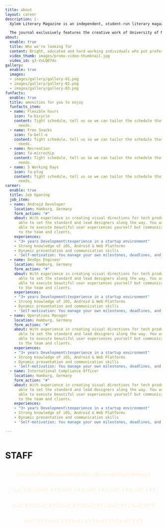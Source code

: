```yaml
---
title: about
layout: career
description: |-
  Xylem Literary Magazine is an independent, student-run literary magazine at the University of Michigan that annually publishes original undergraduate student writing and art, including poetry, fiction, creative nonfiction, artwork and photography.

  The journal exclusively features the creative work of University of Michigan undergraduates, and all aspects of the journal’s publicity, production, and publication are student-run. All students are encouraged to submit writing and art for consideration. Beyond submitting work, there are numerous other ways to become involved in the creation of Xylem − from advertising to layout design to selecting pieces for publication.
about:
  enable: true
  title: Who we're looking for
  content: Bright, educated and hard working individuals who put professionalism first.
  video_thumb: images/promo-video-thumbnail.jpg
  video_id: g3-VxLQO7do
gallery:
  enable: true
  images:
  - images/gallery/gallery-01.png
  - images/gallery/gallery-02.png
  - images/gallery/gallery-03.png
funfacts:
  enable: true
  title: amenities for you to enjoy
  funfacts_item:
  - name: Flexible hours
    icon: fa-bicycle
    content: Tight schedule, tell us so we can tailor the schedule that fits your
      needs.
  - name: Free Snacks
    icon: fa-bell-o
    content: Tight schedule, tell us so we can tailor the schedule that fits your
      needs.
  - name: Recreation
    icon: fa-microchip
    content: Tight schedule, tell us so we can tailor the schedule that fits your
      needs.
  - name: 5 Working Days
    icon: fa-plug
    content: Tight schedule, tell us so we can tailor the schedule that fits your
      needs.
career:
  enable: true
  title: Job Opening
  job_item:
  - name: Android Developer
    location: Hamburg, Germany
    form_action: "#"
    about: With experience in creating visual directions for tech products, you are
      able to set the standard and lead designers along the way. You are not only
      able to execute beautiful user experiences yourself but communicate those concepts
      to the team and clients.
    experiences:
    - "3+ years Development\texperience in a startup environment"
    - Strong knowledge of iOS, Android & Web Platforms
    - Dynamic presentation and communication skills
    - 'Self-motivation: You manage your own milestones, deadlines, and priorities'
  - name: DevOps Engineer
    location: Hamburg, Germany
    form_action: "#"
    about: With experience in creating visual directions for tech products, you are
      able to set the standard and lead designers along the way. You are not only
      able to execute beautiful user experiences yourself but communicate those concepts
      to the team and clients.
    experiences:
    - "3+ years Development\texperience in a startup environment"
    - Strong knowledge of iOS, Android & Web Platforms
    - Dynamic presentation and communication skills
    - 'Self-motivation: You manage your own milestones, deadlines, and priorities'
  - name: Operations Manager
    location: Hamburg, Germany
    form_action: "#"
    about: With experience in creating visual directions for tech products, you are
      able to set the standard and lead designers along the way. You are not only
      able to execute beautiful user experiences yourself but communicate those concepts
      to the team and clients.
    experiences:
    - "3+ years Development\texperience in a startup environment"
    - Strong knowledge of iOS, Android & Web Platforms
    - Dynamic presentation and communication skills
    - 'Self-motivation: You manage your own milestones, deadlines, and priorities'
  - name: International Compliance Officer
    location: Hamburg, Germany
    form_action: "#"
    about: With experience in creating visual directions for tech products, you are
      able to set the standard and lead designers along the way. You are not only
      able to execute beautiful user experiences yourself but communicate those concepts
      to the team and clients.
    experiences:
    - "3+ years Development\texperience in a startup environment"
    - Strong knowledge of iOS, Android & Web Platforms
    - Dynamic presentation and communication skills
    - 'Self-motivation: You manage your own milestones, deadlines, and priorities'

---
```

<div style="width:100%;display:flex;align-items:center;justify-content:center;flex-wrap:wrap;">
	<style type="text/css" scoped>
    .staffCloudHeader {
   		width: 100%;
    }
    .staffCloudText {
      font-family: "bebas_neue_regular";
      color: #FFEBCD;
      font-size: 16px;
      letter-spacing: 1px;
      display: flex;
      align-items: center;
      justify-content: center;
    }
  	</style>
  <h1 class="staffCloudHeader">STAFF</h1>
  <p class="staffCloudText">Clare Godfryd</p>
  <p class="staffCloudText">Simran Malik</p>
  <p class="staffCloudText">Maia Muzumdar</p>
  <p class="staffCloudText">Tejal Mahajan</p>
  <p class="staffCloudText">Ajay Pillay</p>
  <p class="staffCloudText">Staff XYZ</p>
  <p class="staffCloudText">Staff XYZ</p>
  <p class="staffCloudText">Staff XYZ</p>
  <p class="staffCloudText">Staff XYZ</p>
  <p class="staffCloudText">Staff XYZ</p>
  <p class="staffCloudText">Staff XYZ</p>
  <p class="staffCloudText">Staff XYZ</p>
  <p class="staffCloudText">Staff XYZ</p>
  <p class="staffCloudText">Staff XYZ</p>
  <p class="staffCloudText">Staff XYZ</p>
  <p class="staffCloudText">Staff XYZ</p>
  <p class="staffCloudText">Staff XYZ</p>
  <p class="staffCloudText">Staff XYZ</p>
  <p class="staffCloudText">Staff XYZ</p>
  <p class="staffCloudText">Staff XYZ</p>
  <p class="staffCloudText">Staff XYZ</p>
</div>